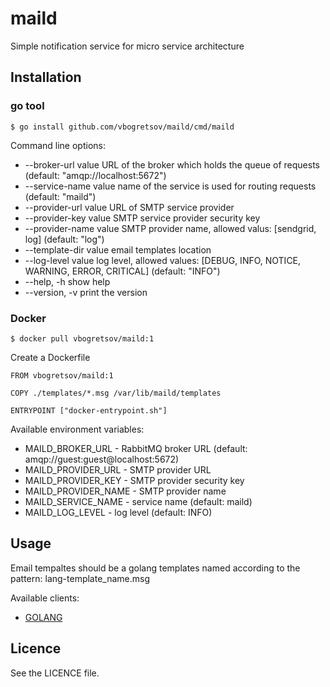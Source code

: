 # maild
Simple notification service for micro service architecture

## Installation

### go tool

```{bash}
$ go install github.com/vbogretsov/maild/cmd/maild
```

Command line options:

* --broker-url value     URL of the broker which holds the queue of requests (default: "amqp://localhost:5672")
* --service-name value   name of the service is used for routing requests (default: "maild")
* --provider-url value   URL of SMTP service provider
* --provider-key value   SMTP service provider security key
* --provider-name value  SMTP provider name, allowed valus: [sendgrid, log] (default: "log")
* --template-dir value   email templates location
* --log-level value      log level, allowed values: [DEBUG, INFO, NOTICE, WARNING, ERROR, CRITICAL] (default: "INFO")
* --help, -h             show help
* --version, -v          print the version

### Docker

```{bash}
$ docker pull vbogretsov/maild:1
```

Create a Dockerfile

```{Dockerfile}
FROM vbogretsov/maild:1

COPY ./templates/*.msg /var/lib/maild/templates

ENTRYPOINT ["docker-entrypoint.sh"]
```

Available environment variables:

* MAILD_BROKER_URL - RabbitMQ broker URL (default: amqp://guest:guest@localhost:5672)
* MAILD_PROVIDER_URL - SMTP provider URL
* MAILD_PROVIDER_KEY - SMTP provider security key
* MAILD_PROVIDER_NAME - SMTP provider name
* MAILD_SERVICE_NAME - service name (default: maild)
* MAILD_LOG_LEVEL - log level (default: INFO)

## Usage

Email tempaltes should be a golang templates named according to the pattern: lang-template_name.msg

Available clients:

* [GOLANG](https://github.com/vbogretsov/go-mailcd)

## Licence

See the LICENCE file.
